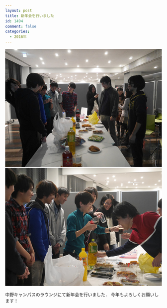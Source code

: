 ```yaml
---
layout: post
title: 新年会を行いました
id: 1494
comment: false
categories:
  - 2016年
---
```


[![24641415395_a8e9eb90c7_z](/wp-content/uploads/2016/01/24641415395_a8e9eb90c7_z.jpg)](/wp-content/uploads/2016/01/24641415395_a8e9eb90c7_z.jpg)[![24559225361_a3075dbab5_z](/wp-content/uploads/2016/01/24559225361_a3075dbab5_z.jpg)](/wp-content/uploads/2016/01/24559225361_a3075dbab5_z.jpg)

中野キャンパスのラウンジにて新年会を行いました．
今年もよろしくお願いします！
